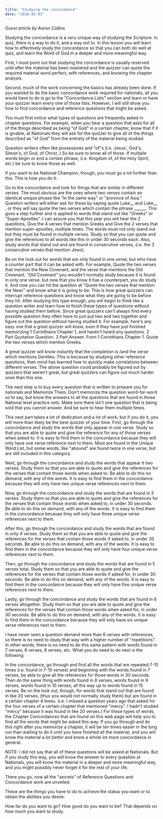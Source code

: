```yaml
---
title: "Studying the concordance"
date: "2016-05-03"
---
```


_Guest article by Aaron Collins_

Studying the concordance is a very unique way of studying the Scripture. In quiz, there is a way to do it, and a way not to. In this lesson you will learn how to effectively study the concordance so that you can both do well at quiz, and learn the Word of God in a deeper and more meaningful way.

First, I must point out that studying the concordance is usually reserved until after the material has been mastered and the quizzer can quote the required material word perfect, with references, and knowing the chapter analysis.

Second, much of the work concerning the basics has already been done. If you wanted to do the basic concordance work required for nationals, all you would have to do is go to the "Concordance Lists" section and learn or have your quizzer learn every one of those lists. However, I will still show you how to find concordance and reference questions that might be asked.

You must first notice what types of questions are frequently asked in chapter questions. For example, when you hear a question that asks for all of the things described as being "of God" in a certain chapter, know that if it is givable, at Nationals they will ask for the quizzer to give all of the things described as "of God" from the entirety of the material being studied.

Question writers often like possessives and "of"s (i.e. Jesus', God's, Simon's, of God, of Christ, ) So be sure to know all of those. If multiple words begin or end a certain phrase, (i.e. Kingdom of, of the Holy Spirit, etc.) be sure to know those as well.

If you want to be National Champion, though, you must go a lot further than this. This is how you do it:

Go to the concordance and look for things that are similar in different verses. The most obvious are the ones where two verses contain an identical unique phrase like "In the same way" or "province of Asia." Question writers will either ask for these by saying quote Luke\_\_ and Luke\_\_ , or they will say quote the two verses which contain the phrase \_\_\_\_\_\_. This goes a step further and is applied to words that stand out like "Greeks" or "Super-Apostles". I can assure you that this year you will hear the 2 questions, Give the 4 verses that mention Greeks and Give the 2 verses that mention super-apostles, multiple times. The words must not only stand out but they must be found in multiple verses. Study so that you can quote and give the references to all words like this in under 30 seconds each. Also, study words that stand out and are found in consecutive verses, (i.e. the 3 consecutive verses that mention Jews).

Be on the look out for words that are only found in one verse, but who have a counter part that it can be asked with. For example, Quote the two verses that mention the New Covenant, and the verse that mentions the Old Covenant. "Old Covenant" you wouldn't normally study because it is found in only one verse, but now that you know it has a counterpart, you do study it. And now you can hit the question at "Quote the two verses that mention the New/" and know what it is going to be. This is how great quizzers can interrupt reference questions and know what they are going to be before they hit. After studying this type enough, you will begin to think like a question writer and learn how to finish these types of questions without having studied them before. Since great quizzers can't always find every possible question they often have to just put two and two together and figure out the question without having studied it. For example, here's any easy one that a great quizzer will know, even if they have just finished memorizing 1 Corinthians Chapter 1, and haven't heard any questions. 2 Part Quotation Question. 3 Part Answer. From 1 Corinthians Chapter 1. Quote the two verses which mention Greeks.

A great quizzer will know instantly that the completion is /and the verse which mentions Gentiles. This is because by studying other reference questions, their mind has learned how to quickly make correlations between different verses. The above question could probably be figured out by quizzers that weren't great, but great quizzers can figure out much harder ones than this one.

The next step is to buy every question that is written to prepare you for nationals and Memorize Them. Don't memorize the question word-for-word so to say, but know the answers to all the questions that are found in those National level practice sets. Make sure there isn't one question that is being sold that you cannot answer. And be sure to hear them multiple times.

This next part takes a lot of dedication and a lot of work, but if you do it, you will more than likely be the best quizzer of your time. First, go through the concordance and study the words that only appear in one verse. Study so that you are able to quote and give the reference for any of those verses when asked to. It is easy to find them in the concordance because they will only have one verse reference next to them. Most are found in the Unique Word List, but some words, like "abound" are found twice in one verse, but are still included in this category.

Next, go through the concordance and study the words that appear it two verses. Study them so that you are able to quote and give the references for the verses that contain those words when asked to. Be able to do this on demand, with any of the words. It is easy to find them in the concordance because they will only have two unique verse references next to them.

Now, go through the concordance and study the words that are found in 3 verses. Study them so that you are able to quote and give the references for the verses that contain those words when asked to, in under 30 seconds. Be able to do this on demand, with any of the words. It is easy to find them in the concordance because they will only have three unique verse references next to them.

After this, go through the concordance and study the words that are found in only 4 verses. Study them so that you are able to quote and give the references for the verses that contain those words if asked to, in under 30 seconds. Be able to do this on demand, with any of the words. It is easy to find them in the concordance because they will only have four unique verse references next to them.

Then, go through the concordance and study the words that are found in 5 verses total. Study them so that you are able to quote and give the references for the verses that contain those words if asked for, in under 30 seconds. Be able to do this on demand, with any of the words. It is easy to find them in the concordance because they will only have five unique verse references next to them.

Lastly, go through the concordance and study the words that are found in 6 verses altogether. Study them so that you are able to quote and give the references for the verses that contain those words when asked for, in under 30 seconds. Be able to do this on demand, with any of the words. It is easy to find them in the concordance because they will only have six unique verse references next to them.

I have never seen a question demand more than 6 verses with references, so there is no need to study that way with a higher number of "repetitions". In other words, there is no need to do this same pattern with words found in 7 verses, 8 verses, 9 verses, etc. What you do need to do next is the following:

In the concordance, go through and find all the words that are repeated 7-15 times (i.e. found in 7-15 verses) and beginning with the words found in 7 verses, be able to give all the references for those words in 30 seconds. Then do the same thing with words found in 8 verses, words found in 9 verses, words found in 10 verses, all the way up to words found in 15 verses. Be on the look out, though, for words that stand out that are found in like 20 verses, (thus you would not normally study them) but are found in a certain chapter 4 times. (i.e. I missed a question years ago that asked for the four verses of a certain chapter that mentioned "mercy". I hadn't studied "mercy" because it was found in like 20 verses.) For these types of words, the Chapter Concordances that are found on this web page will help you to find all the words that might be asked this way. If you go through and do this right after you memorize a chapter, it will be ten times easier in the long run than waiting to do it until you have finished all the material, and you will know the material a lot better and know a whole lot more concordance in general.

NOTE: I did not say that all of these questions will be asked at Nationals. But if you study this way, you will know the answer to every question at Nationals, you will know the material in a deeper and more meaningful way, and you might possibly never forget it for the rest of your life.

There you go, now all the "secrets" of Reference Questions and Concordance work are unveiled.

These are the things you have to do to achieve the status you want or to obtain the abilities you desire.

How far do you want to go? How good do you want to be? That depends on how much you want to study.
